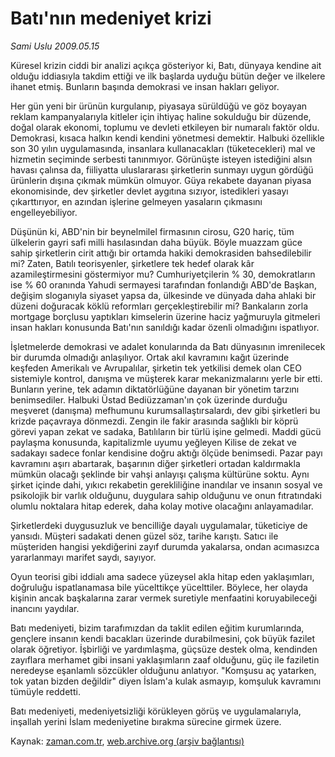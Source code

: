 # Batı'nın medeniyet krizi

*Sami Uslu 2009.05.15*

<tr><td class="metin" colspan="2" style="padding-top: 20px; padding-left: 5px; padding-right: 10px;">Küresel krizin ciddi bir analizi açıkça gösteriyor ki, Batı, dünyaya kendine ait olduğu iddiasıyla takdim ettiği ve ilk başlarda uyduğu bütün değer ve ilkelere ihanet etmiş. Bunların başında demokrasi ve insan hakları geliyor.</td></tr><tr><td class="metin" colspan="2" style="padding-top: 20px; padding-left: 5px; padding-right: 10px;"><p> Her gün yeni bir ürünün kurgulanıp, piyasaya sürüldüğü ve göz boyayan reklam kampanyalarıyla kitleler için ihtiyaç haline sokulduğu bir düzende, doğal olarak ekonomi, toplumu ve devleti etkileyen bir numaralı faktör oldu. Demokrasi, kısaca halkın kendi kendini yönetmesi demektir. Halbuki özellikle son 30 yılın uygulamasında, insanlara kullanacakları (tüketecekleri) mal ve hizmetin seçiminde serbesti tanınmıyor. Görünüşte isteyen istediğini alsın havası çalınsa da, fiiliyatta uluslararası şirketlerin sunmayı uygun gördüğü ürünlerin dışına çıkmak mümkün olmuyor. Güya rekabete dayanan piyasa ekonomisinde, dev şirketler devlet aygıtına sızıyor, istedikleri yasayı çıkarttırıyor, en azından işlerine gelmeyen yasaların çıkmasını engelleyebiliyor. 
<p>Düşünün ki, ABD'nin bir beynelmilel firmasının cirosu, G20 hariç, tüm ülkelerin gayri safi milli hasılasından daha büyük. Böyle muazzam güce sahip şirketlerin cirit attığı bir ortamda hakiki demokrasiden bahsedilebilir mi? Zaten, Batılı teorisyenler, şirketlere tek hedef olarak kâr azamileştirmesini göstermiyor mu? Cumhuriyetçilerin % 30, demokratların ise % 60 oranında Yahudi sermayesi tarafından fonlandığı ABD'de Başkan, değişim sloganıyla siyaset yapsa da, ülkesinde ve dünyada daha ahlaki bir düzeni doğuracak köklü reformları gerçekleştirebilir mi? Bankaların zorla mortgage borçlusu yaptıkları kimselerin üzerine haciz yağmuruyla gitmeleri insan hakları konusunda Batı'nın sanıldığı kadar özenli olmadığını ispatlıyor.
<p>İşletmelerde demokrasi ve adalet konularında da Batı dünyasının imrenilecek bir durumda olmadığı anlaşılıyor. Ortak akıl kavramını kağıt üzerinde keşfeden Amerikalı ve Avrupalılar, şirketin tek yetkilisi demek olan CEO sistemiyle kontrol, danışma ve müşterek karar mekanizmalarını yerle bir etti. Bunların yerine, tek adamın diktatörlüğüne dayanan bir yönetim tarzını benimsediler. Halbuki Üstad Bediüzzaman'ın çok üzerinde durduğu meşveret (danışma) mefhumunu kurumsallaştırsalardı, dev gibi şirketleri bu krizde paçavraya dönmezdi. Zengin ile fakir arasında sağlıklı bir köprü görevi yapan zekat ve sadaka, Batılıların bir türlü işine gelmedi. Maddi gücü paylaşma konusunda, kapitalizmle uyumu yeğleyen Kilise de zekat ve sadakayı sadece fonlar kendisine doğru aktığı ölçüde benimsedi. Pazar payı kavramını aşırı abartarak, başarının diğer şirketleri ortadan kaldırmakla mümkün olacağı şeklinde bir vahşi anlayışı çalışma kültürüne soktu. Aynı şirket içinde dahi, yıkıcı rekabetin gerekliliğine inandılar ve insanın sosyal ve psikolojik bir varlık olduğunu, duygulara sahip olduğunu ve onun fıtratındaki olumlu noktalara hitap ederek, daha kolay motive olacağını anlayamadılar.
<p> Şirketlerdeki duygusuzluk ve bencilliğe dayalı uygulamalar, tüketiciye de yansıdı. Müşteri sadakati denen güzel söz, tarihe karıştı. Satıcı ile müşteriden hangisi yekdiğerini zayıf durumda yakalarsa, ondan acımasızca yararlanmayı marifet saydı, sayıyor.
<p> Oyun teorisi gibi iddialı ama sadece yüzeysel akla hitap eden yaklaşımları, doğruluğu ispatlanamasa bile yücelttikçe yücelttiler. Böylece, her olayda kişinin ancak başkalarına zarar vermek suretiyle menfaatini koruyabileceği inancını yaydılar.
<p> Batı medeniyeti, bizim tarafımızdan da taklit edilen eğitim kurumlarında, gençlere insanın kendi bacakları üzerinde durabilmesini, çok büyük fazilet olarak öğretiyor. İşbirliği ve yardımlaşma, güçsüze destek olma, kendinden zayıflara merhamet gibi insani yaklaşımların zaaf olduğunu, güç ile faziletin neredeyse eşanlamlı sözcükler olduğunu anlatıyor. "Komşusu aç yatarken, tok yatan bizden değildir" diyen İslam'a kulak asmayıp, komşuluk kavramını tümüyle reddetti.
<p> Batı medeniyeti, medeniyetsizliği körükleyen görüş ve uygulamalarıyla, inşallah yerini İslam medeniyetine bırakma sürecine girmek üzere. <br/></p></p></p></p></p></p></p></td></tr>

Kaynak: [zaman.com.tr](http://zaman.com.tr/yazar.do?yazino=848225), [web.archive.org (arşiv bağlantısı)](http://web.archive.org/web/20090527063948/http://www.zaman.com.tr:80/yazar.do?yazino=848225)
